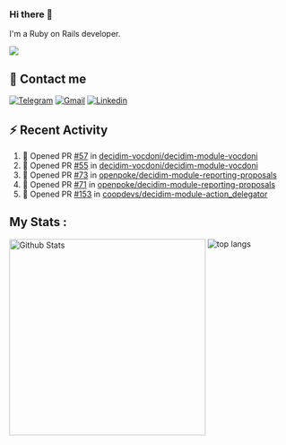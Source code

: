 ### Hi there 👋

I'm a Ruby on Rails developer.

<img src="https://komarev.com/ghpvc/?username=antopalidi&color=blueviolet">

## 📩 Contact me 
[![Telegram](https://img.shields.io/badge/Telegram-2CA5E0?style=for-the-badge&logo=telegram&logoColor=white)](https://t.me/anna_top)
[![Gmail](https://img.shields.io/badge/email-D14836?style=for-the-badge&logo=gmail&logoColor=white)](mailto:topalidisanna@gmail.com)
[![Linkedin](https://img.shields.io/badge/LinkedIn-0077B5?style=for-the-badge&logo=linkedin&logoColor=white)](https://www.linkedin.com/in/topalidi/)
<!-- [![Codewars](https://img.shields.io/badge/Codewars-B1361E?style=for-the-badge&logo=Codewars&logoColor=white)](https://www.codewars.com/users/antopalidi) -->

## :zap: Recent Activity

<!--START_SECTION:activity-->
1. 💪 Opened PR [#57](https://github.com/decidim-vocdoni/decidim-module-vocdoni/pull/57) in [decidim-vocdoni/decidim-module-vocdoni](https://github.com/decidim-vocdoni/decidim-module-vocdoni)
2. 💪 Opened PR [#55](https://github.com/decidim-vocdoni/decidim-module-vocdoni/pull/55) in [decidim-vocdoni/decidim-module-vocdoni](https://github.com/decidim-vocdoni/decidim-module-vocdoni)
3. 💪 Opened PR [#73](https://github.com/openpoke/decidim-module-reporting-proposals/pull/73) in [openpoke/decidim-module-reporting-proposals](https://github.com/openpoke/decidim-module-reporting-proposals)
4. 💪 Opened PR [#71](https://github.com/openpoke/decidim-module-reporting-proposals/pull/71) in [openpoke/decidim-module-reporting-proposals](https://github.com/openpoke/decidim-module-reporting-proposals)
5. 💪 Opened PR [#153](https://github.com/coopdevs/decidim-module-action_delegator/pull/153) in [coopdevs/decidim-module-action_delegator](https://github.com/coopdevs/decidim-module-action_delegator)
<!--END_SECTION:activity-->

## My Stats :
<!--
<img alt="activity" src="https://streak-stats.demolab.com?user=antopalidi" />
-->
<div>
<img align="top" width="350px" alt="Github Stats" src="https://github-readme-stats-1-brown.vercel.app/api?username=antopalidi&count_private=true&show_icons=true&hide_border=true" />
<img align="top" alt="top langs" src="https://github-readme-stats-1-brown.vercel.app/api/top-langs/?username=antopalidi&layout=compact" />
 </div>
<!--
#### [My CV](https://antopalidi.github.io/my_cv/)
-->

<!--
**antopalidi/antopalidi** is a ✨ _special_ ✨ repository because its `README.md` (this file) appears on your GitHub profile.
-->
